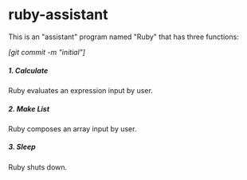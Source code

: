 # ruby-assistant

This is an "assistant" program named "Ruby" that has three functions:

<em>[git commit -m "initial"]</em>

##### 1. Calculate
Ruby evaluates an expression input by user.
  
##### 2. Make List
Ruby composes an array input by user.
  
##### 3. Sleep
Ruby shuts down.
  

